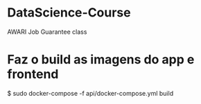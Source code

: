 # DataScience-Course
AWARI Job Guarantee class

# Faz o build as imagens do app e frontend
$ sudo docker-compose -f api/docker-compose.yml build
